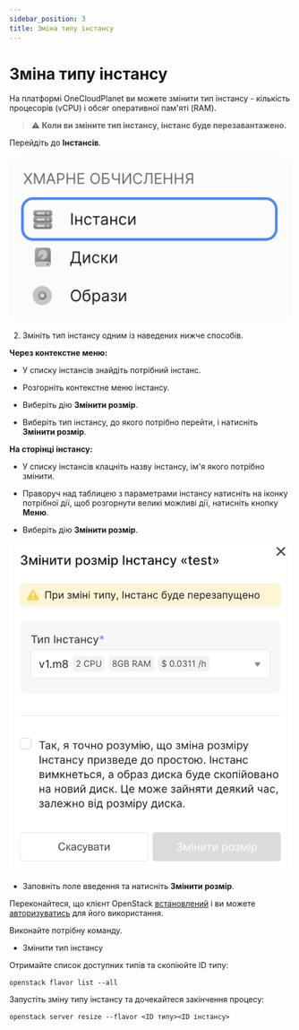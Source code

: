 ```yaml
---
sidebar_position: 3
title: Зміна типу інстансу
---
```


# Зміна типу інстансу

<Tabs>
  <TabItem value="personal-area" label="Особистий кабінет" default>

На платформі OneCloudPlanet ви можете змінити тип інстансу - кількість процесорів (vCPU) і обсяг оперативної пам'яті (RAM).

> :warning: **Коли ви зміните тип інстансу, інстанс буде перезавантажено.**

Перейдіть до **Інстансів**.

![](../img/ic-instance-1-ua.svg)

2. Змініть тип інстансу одним із наведених нижче способів.

**Через контекстне меню:**

- У списку інстансів знайдіть потрібний інстанс.

- Розгорніть контекстне меню інстансу.

- Виберіть дію **Змінити розмір**.

- Виберіть тип інстансу, до якого потрібно перейти, і натисніть **Змінити розмір**.

**На сторінці інстансу:**

- У списку інстансів клацніть назву інстансу, ім'я якого потрібно змінити.

- Праворуч над таблицею з параметрами інстансу натисніть на іконку потрібної дії, щоб розгорнути великі можливі дії, натисніть кнопку **Меню**.

- Виберіть дію **Змінити розмір**.

![](./img/i-inst-5-ua.svg)

- Заповніть поле введення та натисніть **Змінити розмір**.

</TabItem>

<TabItem value="openstack" label="Openstack CLI">

Переконайтеся, що клієнт OpenStack [встановлений](#) і ви можете [авторизуватись](#) для його використання.

Виконайте потрібну команду.

- Змінити тип інстансу

Отримайте список доступних типів та скопіюйте ID типу:
```
openstack flavor list --all
```

Запустіть зміну типу інстансу та дочекайтеся закінчення процесу:
```
openstack server resize --flavor <ID типу><ID інстансу>
```

</TabItem> 
</Tabs>
